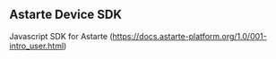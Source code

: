 ## Astarte Device SDK

Javascript SDK for Astarte (https://docs.astarte-platform.org/1.0/001-intro_user.html)
